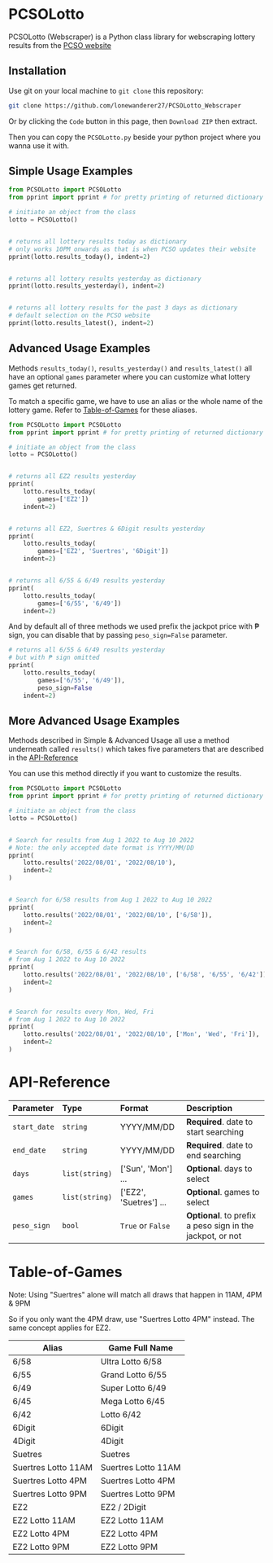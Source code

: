 # PCSOLotto

PCSOLotto (Webscraper) is a Python class library for webscraping lottery results from the [PCSO website](https://www.pcso.gov.ph/SearchLottoResult.aspx)

## Installation

Use git on your local machine to `git clone` this repository:
```bash
git clone https://github.com/lonewanderer27/PCSOLotto_Webscraper
```

Or by clicking the `Code` button in this page, then `Download ZIP` then extract.

Then you can copy the `PCSOLotto.py` beside your python project where you wanna use it with.

## Simple Usage Examples

```python
from PCSOLotto import PCSOLotto
from pprint import pprint # for pretty printing of returned dictionary 

# initiate an object from the class
lotto = PCSOLotto()


# returns all lottery results today as dictionary
# only works 10PM onwards as that is when PCSO updates their website
pprint(lotto.results_today(), indent=2)


# returns all lottery results yesterday as dictionary
pprint(lotto.results_yesterday(), indent=2)


# returns all lottery results for the past 3 days as dictionary
# default selection on the PCSO website
pprint(lotto.results_latest(), indent=2)
```

## Advanced Usage Examples

Methods `results_today()`, `results_yesterday()` and `results_latest()` all have an optional `games` parameter where you can customize what lottery games get returned.

To match a specific game, we have to use an alias or the whole name of the lottery game. Refer to [Table-of-Games](#Table-of-Games) for these aliases.

```python
from PCSOLotto import PCSOLotto
from pprint import pprint # for pretty printing of returned dictionary 

# initiate an object from the class
lotto = PCSOLotto()


# returns all EZ2 results yesterday
pprint(
    lotto.results_today(
        games=['EZ2'])
    indent=2)


# returns all EZ2, Suertres & 6Digit results yesterday
pprint(
    lotto.results_today(
        games=['EZ2', 'Suertres', '6Digit'])
    indent=2)


# returns all 6/55 & 6/49 results yesterday
pprint(
    lotto.results_today(
        games=['6/55', '6/49'])
    indent=2)
```

And by default all of three methods we used prefix the jackpot price with ₱ sign, you can disable that by passing `peso_sign=False` parameter.

```python
# returns all 6/55 & 6/49 results yesterday
# but with ₱ sign omitted
pprint(
    lotto.results_today(
        games=['6/55', '6/49']),
        peso_sign=False
    indent=2)
```

## More Advanced Usage Examples

Methods described in Simple & Advanced Usage all use a method underneath called `results()` which takes five parameters that are described in the [API-Reference](#API-Reference)

You can use this method directly if you want to customize the results.

```python
from PCSOLotto import PCSOLotto
from pprint import pprint # for pretty printing of returned dictionary 

# initiate an object from the class
lotto = PCSOLotto()


# Search for results from Aug 1 2022 to Aug 10 2022
# Note: the only accepted date format is YYYY/MM/DD
pprint(
    lotto.results('2022/08/01', '2022/08/10'),
    indent=2
)


# Search for 6/58 results from Aug 1 2022 to Aug 10 2022
pprint(
    lotto.results('2022/08/01', '2022/08/10', ['6/58']),
    indent=2
)


# Search for 6/58, 6/55 & 6/42 results
# from Aug 1 2022 to Aug 10 2022
pprint(
    lotto.results('2022/08/01', '2022/08/10', ['6/58', '6/55', '6/42']),
    indent=2
)


# Search for results every Mon, Wed, Fri
# from Aug 1 2022 to Aug 10 2022
pprint(
    lotto.results('2022/08/01', '2022/08/10', ['Mon', 'Wed', 'Fri']),
    indent=2
)
```

# API-Reference

| Parameter    | Type     | Format       | Description                |
| :--------    | :------- | :------------|:------------------------- |
| `start_date` | `string` | YYYY/MM/DD   |**Required**. date to start searching |
| `end_date`   | `string` | YYYY/MM/DD   |**Required**. date to end searching |
| `days`       | `list(string)` | ['Sun', 'Mon'] ... | **Optional**. days to select |
| `games`      | `list(string)` | ['EZ2', 'Suetres'] ... | **Optional**. games to select |
| `peso_sign`  | `bool`   | `True` or `False` | **Optional**. to prefix a peso sign in the jackpot, or not |




# Table-of-Games

Note: 
Using "Suertres" alone will match all draws that happen in 11AM, 4PM & 9PM 

So if you only want the 4PM draw, use "Suertres Lotto 4PM" instead. The same concept applies for EZ2.

| Alias               	| Game Full Name      	|
|---------------------	|---------------------	|
| 6/58                	| Ultra Lotto 6/58    	|
| 6/55                	| Grand Lotto 6/55    	|
| 6/49                	| Super Lotto 6/49    	|
| 6/45                	| Mega Lotto 6/45     	|
| 6/42                	| Lotto 6/42          	|
| 6Digit              	| 6Digit              	|
| 4Digit              	| 4Digit              	|
| Suetres             	| Suetres             	|
| Suertres Lotto 11AM 	| Suertres Lotto 11AM 	|
| Suertres Lotto 4PM  	| Suertres Lotto 4PM  	|
| Suertres Lotto 9PM  	| Suertres Lotto 9PM  	|
| EZ2                 	| EZ2 / 2Digit        	|
| EZ2 Lotto 11AM      	| EZ2 Lotto 11AM      	|
| EZ2 Lotto 4PM       	| EZ2 Lotto 4PM       	|
| EZ2 Lotto 9PM       	| EZ2 Lotto 9PM       	|
